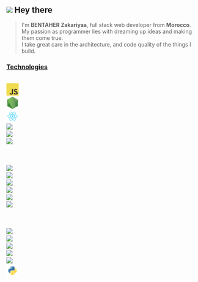<img src="https://camo.githubusercontent.com/e8e7b06ecf583bc040eb60e44eb5b8e0ecc5421320a92929ce21522dbc34c891/68747470733a2f2f6d656469612e67697068792e636f6d2f6d656469612f6876524a434c467a6361737252346961377a2f67697068792e676966" width="18px"> Hey there
--- 


> I'm <b>BENTAHER Zakariyaa</b>, full stack web developer from <b>Morocco</b>.<br />
> My passion as programmer lies with dreaming up ideas and making them come true.<br />
> I take great care in the architecture, and code quality of the things I build.

### <u>Technologies</u>
<code>
<img width="32px" src="https://raw.githubusercontent.com/github/explore/80688e429a7d4ef2fca1e82350fe8e3517d3494d/topics/javascript/javascript.png">
<img width="32px" src="https://raw.githubusercontent.com/github/explore/80688e429a7d4ef2fca1e82350fe8e3517d3494d/topics/nodejs/nodejs.png">
<img width="32px" src="https://raw.githubusercontent.com/github/explore/80688e429a7d4ef2fca1e82350fe8e3517d3494d/topics/react/react.png">
<img width="32px" src="https://res.cloudinary.com/practicaldev/image/fetch/s--Rr7K5gOm--/c_limit%2Cf_auto%2Cfl_progressive%2Cq_auto%2Cw_880/https://dbalas.gallerycdn.vsassets.io/extensions/dbalas/vscode-html2pug/0.0.2/1532242577062/Microsoft.VisualStudio.Services.Icons.Default">
<img width="32px" src="https://upload.wikimedia.org/wikipedia/commons/thumb/9/91/Electron_Software_Framework_Logo.svg/1200px-Electron_Software_Framework_Logo.svg.png">
<img width="32px" src="https://cdn.iconscout.com/icon/free/png-256/mongodb-3629020-3030245.png">
</code>
<br /><br />
<code>
<img width="32px" src="https://upload.wikimedia.org/wikipedia/commons/thumb/d/d5/Tailwind_CSS_Logo.svg/2048px-Tailwind_CSS_Logo.svg.png">
<img width="32px" src="https://raw.githubusercontent.com/johan-v-r/LibSassBuilder/main/package/sass.png">
<img width="32px" src="https://upload.wikimedia.org/wikipedia/commons/thumb/b/b2/Bootstrap_logo.svg/512px-Bootstrap_logo.svg.png">
<img width="32px" src="https://upload.wikimedia.org/wikipedia/commons/3/38/HTML5_Badge.svg">
<img width="32px" src="https://upload.wikimedia.org/wikipedia/commons/thumb/6/62/CSS3_logo.svg/240px-CSS3_logo.svg.png">
<img width="32px" src="https://www.vippng.com/png/full/17-170989_jquery-logo-png.png">
</code>
<br /><br />
<code>
<img width="32px" src="https://cdn-images-1.medium.com/max/466/0*4huHGVtASlb6moDM.png">
<img width="40px" src="https://pngimg.com/uploads/mysql/mysql_PNG35.png">
<img width="32px" src="https://upload.wikimedia.org/wikipedia/commons/1/19/C_Logo.png">
<img width="32px" src="https://static.cdnlogo.com/logos/c/27/c.svg">
<img width="32px" src="https://upload.wikimedia.org/wikipedia/commons/thumb/2/27/PHP-logo.svg/2560px-PHP-logo.svg.png">
<img width="32px" src="https://raw.githubusercontent.com/github/explore/80688e429a7d4ef2fca1e82350fe8e3517d3494d/topics/python/python.png">
</code>


